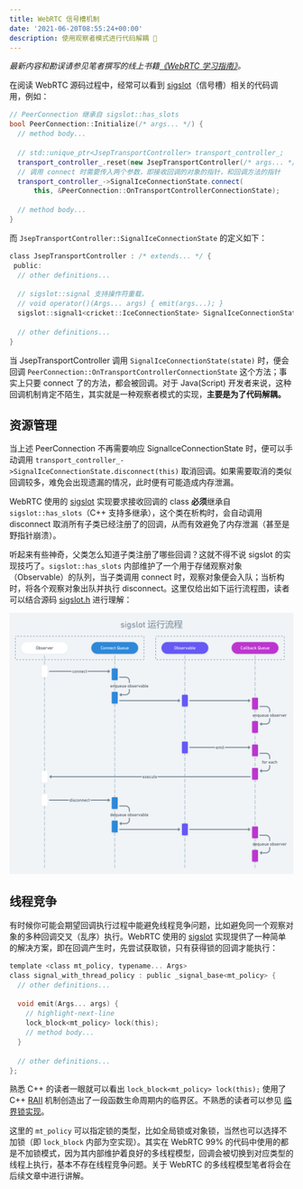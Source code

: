 ```yaml
---
title: WebRTC 信号槽机制
date: '2021-06-20T08:55:24+00:00'
description: 使用观察者模式进行代码解耦 🖖
---
```


*最新内容和勘误请参见笔者撰写的线上书籍[《WebRTC 学习指南》](https://webrtc.mthli.com/code/sigslot/)。*

在阅读 WebRTC 源码过程中，经常可以看到 [sigslot](http://sigslot.sourceforge.net/)（信号槽）相关的代码调用，例如：

```cpp:title=peer_connection.cc
// PeerConnection 继承自 sigslot::has_slots
bool PeerConnection::Initialize(/* args... */) {
  // method body...

  // std::unique_ptr<JsepTransportController> transport_controller_;
  transport_controller_.reset(new JsepTransportController(/* args... */));
  // 调用 connect 时需要传入两个参数，即接收回调的对象的指针，和回调方法的指针
  transport_controller_->SignalIceConnectionState.connect(
      this, &PeerConnection::OnTransportControllerConnectionState);

  // method body...
}
```

而 `JsepTransportController::SignalIceConnectionState` 的定义如下：

```cpp:title=jesp_transport_controller.h
class JsepTransportController : /* extends... */ {
 public:
  // other definitions...

  // sigslot::signal 支持操作符重载，
  // void operator()(Args... args) { emit(args...); }
  sigslot::signal1<cricket::IceConnectionState> SignalIceConnectionState;

  // other definitions...
}
```

当 JsepTransportController 调用 `SignalIceConnectionState(state)` 时，便会回调 `PeerConnection::OnTransportControllerConnectionState` 这个方法；事实上只要 connect 了的方法，都会被回调。对于 Java(Script) 开发者来说，这种回调机制肯定不陌生，其实就是一种观察者模式的实现，**主要是为了代码解耦。**

## 资源管理

当上述 PeerConnection 不再需要响应 SignalIceConnectionState 时，便可以手动调用 `transport_controller_->SignalIceConnectionState.disconnect(this)` 取消回调。如果需要取消的类似回调较多，难免会出现遗漏的情况，此时便有可能造成内存泄漏。

WebRTC 使用的 [sigslot](http://sigslot.sourceforge.net/) 实现要求接收回调的 class **必须**继承自 `sigslot::has_slots`（C++ 支持多继承），这个类在析构时，会自动调用 disconnect 取消所有子类已经注册了的回调，从而有效避免了内存泄漏（甚至是野指针崩溃）。

听起来有些神奇，父类怎么知道子类注册了哪些回调？这就不得不说 sigslot 的实现技巧了。`sigslot::has_slots` 内部维护了一个用于存储观察对象（Observable）的队列，当子类调用 connect 时，观察对象便会入队；当析构时，将各个观察对象出队并执行 disconnect。这里仅给出如下运行流程图，读者可以结合源码 [sigslot.h](https://webrtc.googlesource.com/src/+/refs/heads/master/rtc_base/third_party/sigslot/sigslot.h) 进行理解：

![](./sigslot.png)

## 线程竞争

有时候你可能会期望回调执行过程中能避免线程竞争问题，比如避免同一个观察对象的多种回调交叉（乱序）执行。WebRTC 使用的 [sigslot](http://sigslot.sourceforge.net/) 实现提供了一种简单的解决方案，即在回调产生时，先尝试获取锁，只有获得锁的回调才能执行：

```cpp:title=sigslot.h
template <class mt_policy, typename... Args>
class signal_with_thread_policy : public _signal_base<mt_policy> {
  // other definitions...

  void emit(Args... args) {
    // highlight-next-line
    lock_block<mt_policy> lock(this);
    // method body...
  }

  // other definitions...
};
```

熟悉 C++ 的读者一眼就可以看出 `lock_block<mt_policy> lock(this);` 使用了 C++ [RAII](https://zh.cppreference.com/w/cpp/language/raii) 机制创造出了一段函数生命周期内的临界区。不熟悉的读者可以参见 [临界锁实现](https://webrtc.mthli.com/code/criticalsection/)。

这里的 `mt_policy` 可以指定锁的类型，比如全局锁或对象锁，当然也可以选择不加锁（即 `lock_block` 内部为空实现）。其实在 WebRTC 99% 的代码中使用的都是不加锁模式，因为其内部维护着良好的多线程模型，回调会被切换到对应类型的线程上执行，基本不存在线程竞争问题。关于 WebRTC 的多线程模型笔者将会在后续文章中进行讲解。
